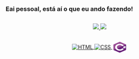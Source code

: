 ### Eai pessoal, está aí o que eu ando fazendo!

##

<div align="center">
  <a href="https://github.com/PedroHCMelo">
  <img height="180em" src="https://github-readme-stats.vercel.app/api?username=PedroHCMelo&show_icons=true&theme=vue-dark&include_all_commits=true&count_private=true"/>
  <img height="180em" src="https://github-readme-stats.vercel.app/api/top-langs/?username=PedroHCMelo&layout=compact&langs_count=7&theme=vue-dark"/>
</div>
    
##

<div align="center">
    <img align="center" height="30" width="40" alt="HTML" src="https://cdn.jsdelivr.net/gh/devicons/devicon/icons/html5/html5-original.svg">
    <img align="center" height="30" width="40" alt="CSS" src="https://cdn.jsdelivr.net/gh/devicons/devicon/icons/css3/css3-original.svg">
    <img align="center" height="30" width="40" alt="C#" src="https://github.com/devicons/devicon/blob/master/icons/csharp/csharp-original.svg">
</div>
